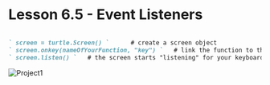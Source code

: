 # Lesson 6.5 - Event Listeners

```markdown

` screen = turtle.Screen() `      # create a screen object
` screen.onkey(nameOfYourFunction, "key") `   # link the function to the keys
` screen.listen() `   # the screen starts "listening" for your keyboard input

```

![Project1](https://miro.medium.com/max/1000/0*kBHpKva09AsGj7RQ)
